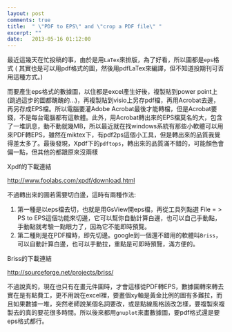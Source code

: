 ```yaml
---
layout: post
comments: true
title:  " \"PDF to EPS\" and \"crop a PDF file\" "
excerpt: ""
date:   2013-05-16 01:12:00
---
```

最近這幾天在忙投稿的事，由於是用`LaTex`來排版，為了好看，所以圖都是`eps`格式 ( 其實也是可以用pdf格式的圖，然後用pdfLaTex來編譯，但不知道投期刊可否用這種方式。)


而要產生eps格式的數據圖，以住都是excel產生好後，複製貼到power point上(跳過這步的圖都醜醜的...)，再複製貼到visio上另存pdf檔，再用Acrobat去邊，再另存成EPS檔。所以電腦要灌Adobe Acrobat最後才能轉檔，但是Acrobat要錢，不是每台電腦都有這軟體。此外，用Acrobat轉出來的EPS檔莫名的大，包含了一堆訊息，動不動就幾MB，所以最近就在找windows系統有那些小軟體可以用來PDF轉EPS，雖然在miktex下，有pdf2ps這個小工具，但是轉出來的品質我覺得差太多了。最後發現，Xpdf下的`pdftops`，轉出來的品質滿不錯的，可能顏色會偏一點，但其他的都跟原來沒兩樣

Xpdf的下載連結

<http://www.foolabs.com/xpdf/download.html>

不過轉出來的圖若需要切白邊，這時有兩種作法:

1. 第一種是以eps檔去切，也就是用GsView開eps檔，再從工具列點選 File = &gt; PS to EPS這個功能來切邊，它可以幫你自動計算白邊，也可以自己手動點，手動點就考驗一點眼力了，因為它不能即時預覽。
2. 第二種則是在PDF檔時，即先切邊。google到一個還不錯用的軟體叫`Briss`，可以自動計算白邊，也可以手動拉，重點是可即時預覽，滿方便的。

Briss的下載連結

<http://sourceforge.net/projects/briss/>

不過說真的，現在也只有在畫元件圖時，才會這樣從PDF轉EPS，數據圖轉來轉去實在是有點費工，更不用說在excel裡，要畫個xy軸是黃金比例的圖有多難拉，而且如果數據一堆，突然老師說某個名詞要改，或是點線風格該改怎樣，要複製來複製去的真的要花很多時間。所以後來都用`gnuplot`來畫數據圖，要pdf格式還是要eps格式都行。
